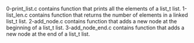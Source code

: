 0-print_list.c contains function that prints all the elements of a list_t list.
1-list_len.c contains function that returns the number of elements in a linked list_t list.
2-add_node.c contains  function that adds a new node at the beginning of a list_t list.
3-add_node_end.c contains function that adds a new node at the end of a list_t list.

